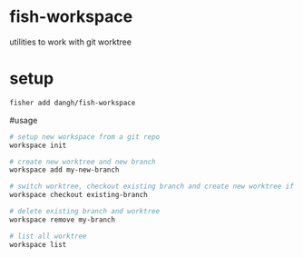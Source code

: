 # fish-workspace
utilities to work with git worktree

# setup
```sh
fisher add dangh/fish-workspace
```

#usage

```sh
# setup new workspace from a git repo
workspace init

# create new worktree and new branch
workspace add my-new-branch

# switch worktree, checkout existing branch and create new worktree if possible
workspace checkout existing-branch

# delete existing branch and worktree
workspace remove my-branch

# list all worktree
workspace list
```
